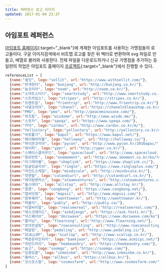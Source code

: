 ```yaml
---
title: 레퍼런스 로고 이미지
updated: 2017-01-04 23:37
---
```


## 아임포트 레퍼런스

[아임포트 홈페이지](http://iamport.kr/pricing){:target="_blank"}에 게재한 아임포트를 사용하는 가맹점들의 로고들이다. 구글 이미지검색에서 비트맵 로고를 찾은 뒤 벡터로 변환하여 svg 파일로 만들고, 배열로 불러와 사용한다. 전체 파일을 다운로드하거나 신규 가맹점을 추가하는 등 일련의 작업은 아임포트 홈페이지 [프로젝트](https://bitbucket.org/siotiamport/iamport-www-new){:target="_blank"}에서 진행할 수 있다.

<script>
var referenceList = [
  {name:"셀잇", logo:"sellit", url:"https://www.withsellit.com/"},
  {name:"번개장터", logo:"bunjang", url:"http://bunjang.co.kr/"},
  {name:"눔코리아", logo:"noom", url:"http://noom.co.kr/"},
  {name:"스마트스터디", logo:"smartstudy", url:"http://www.smartstudy.co.kr/"},
  {name:"스트라입스", logo:"stripes", url:"http://stripes.co.kr/"},
  {name:"프렌트립", logo:"frientrip", url:"http://www.frientrip.co.kr/"},
  {name:"샤넬코리아", logo:"chanel", url:"https://chaneln5leaushop.co.kr/"},
  {name:"PMO", logo:"pmo", url:"http://peaceminusone.com/"},
  {name:"위즈돔", logo:"wisdome", url:"http://www.wisdo.me/"},
  {name:"스포카", logo:"spoqa", url:"https://www.spoqa.com/"},
  {name:"카닥", logo:"cardoc", url:"http://www.cardoc.co.kr/m/"},
  {name:"Yellostory", logo:"yellostory", url:"http://yellostory.co.kr/company"},
  {name:"바로풀기", logo:"bapul", url:"https://www.bapul.net/"},
  {name:"웨이웨어러블", logo:"helloway", url:"http://helloway.co/"},
  {name:"파이콘코리아", logo:"pycon", url:"http://www.pycon.kr/2016apac/"},
  {name:"와이퍼", logo:"yper", url:"http://yper.co.kr/"},
  {name:"스페이스클라우드", logo:"spacecloud", url:"http://www.spacecloud.kr/"},
  {name:"원모먼트", logo:"onemoment", url:"http://www.1moment.co.kr/ko/?gclid=CKiNyITzycsCFYGavAodWMAG1g"},
  {name:"아그레아블", logo:"shoplink", url:"https://www.shoplink.cc/"},
  {name:"링글잉글리쉬", logo:"ringle", url:"https://www.ringleplus.com/"},
  {name:"마인드스케일", logo:"mindscale", url:"http://mindscale.kr/"},
  {name:"컷앤컬", logo:"cutandcurl", url:"http://cutandcurl.co.kr/"},
  {name:"에이팀벤처스", logo:"ateamventures", url:"http://ateamventures.com/"},
  {name:"올스테이", logo:"allstay", url:"http://www.allstay.kr/"},
  {name:"콩콩", logo:"congkong", url:"https://www.congkong.net/"},
  {name:"맵씨닷컴", logo:"mapssi", url:"http://www.mapssi.com/"},
  {name:"원투웨어", logo:"wanttowear", url:"http://wanttowear.kr/"},
  {name:"퍼블리", logo:"publy", url:"http://publy.co/"},
  {name:"리얼씨리얼", logo:"realseereal", url:"http://realseereal.com/"},
  {name:"에스크에이드", logo:"askdjango", url:"https://ask.festi.kr/"},
  {name:"닥스웨이브", logo:"docswave", url:"https://www.docswave.com/ko"},
  {name:"플러닝", logo:"flearning", url:"http://www.flearning.net/"},
  {name:"로아컨설팅", logo:"roaconsulting", url:"http://www.roaconsulting.co.kr/kor/main/"},
  {name:"페달링", logo:"pedaling", url:"http://www.pedaling.is/"},
  {name:"SCALLOP", logo:"scallop", url:"http://www.scallop.co.kr/"},
  {name:"백준온라인저지", logo:"baekjoon", url:"https://www.acmicpc.net/"},
  {name:"히빈드라이", logo:"heebeandry", url:"https://heebeandry.com/"},
  {name:"숨고", logo:"soomgo", url:"https://soomgo.com/"},
  {name:"잉큼잉큼", logo:"inkminkm", url:"http://www.inkminkm.co.kr/"},
  {name:"올버스", logo:"allbus", url:"https://allbus.kr/"},
  {name:"코스모스팜", logo:"cosmosfarm", url:"http://www.cosmosfarm.com/"},
]  
</script>

<ul class="logo-list">
<script>
for(var i=0; i<referenceList.length; i++){
  document.write("<li><a href="+referenceList[i].url+" target='_blank' title='"+referenceList[i].name+"'><div class='item' style='background-image:url({{ site.baseurl }}/assets/logo/references/"+referenceList[i].logo+".svg')></div></a></li>")
}
</script>
</ul>


```js
referenceList = [
  {name:"셀잇", logo:"sellit", url:"https://www.withsellit.com/"},
  {name:"번개장터", logo:"bunjang", url:"http://bunjang.co.kr/"},
  {name:"눔코리아", logo:"noom", url:"http://noom.co.kr/"},
  {name:"스마트스터디", logo:"smartstudy", url:"http://www.smartstudy.co.kr/"},
  {name:"스트라입스", logo:"stripes", url:"http://stripes.co.kr/"},
  {name:"프렌트립", logo:"frientrip", url:"http://www.frientrip.co.kr/"},
  {name:"샤넬코리아", logo:"chanel", url:"https://chaneln5leaushop.co.kr/"},
  {name:"PMO", logo:"pmo", url:"http://peaceminusone.com/"},
  {name:"위즈돔", logo:"wisdome", url:"http://www.wisdo.me/"},
  {name:"스포카", logo:"spoqa", url:"https://www.spoqa.com/"},
  {name:"카닥", logo:"cardoc", url:"http://www.cardoc.co.kr/m/"},
  {name:"Yellostory", logo:"yellostory", url:"http://yellostory.co.kr/company"},
  {name:"바로풀기", logo:"bapul", url:"https://www.bapul.net/"},
  {name:"웨이웨어러블", logo:"helloway", url:"http://helloway.co/"},
  {name:"파이콘코리아", logo:"pycon", url:"http://www.pycon.kr/2016apac/"},
  {name:"와이퍼", logo:"yper", url:"http://yper.co.kr/"},
  {name:"스페이스클라우드", logo:"spacecloud", url:"http://www.spacecloud.kr/"},
  {name:"원모먼트", logo:"onemoment", url:"http://www.1moment.co.kr/ko/?gclid=CKiNyITzycsCFYGavAodWMAG1g"},
  {name:"아그레아블", logo:"shoplink", url:"https://www.shoplink.cc/"},
  {name:"링글잉글리쉬", logo:"ringle", url:"https://www.ringleplus.com/"},
  {name:"마인드스케일", logo:"mindscale", url:"http://mindscale.kr/"},
  {name:"컷앤컬", logo:"cutandcurl", url:"http://cutandcurl.co.kr/"},
  {name:"에이팀벤처스", logo:"ateamventures", url:"http://ateamventures.com/"},
  {name:"올스테이", logo:"allstay", url:"http://www.allstay.kr/"},
  {name:"콩콩", logo:"congkong", url:"https://www.congkong.net/"},
  {name:"맵씨닷컴", logo:"mapssi", url:"http://www.mapssi.com/"},
  {name:"원투웨어", logo:"wanttowear", url:"http://wanttowear.kr/"},
  {name:"퍼블리", logo:"publy", url:"http://publy.co/"},
  {name:"리얼씨리얼", logo:"realseereal", url:"http://realseereal.com/"},
  {name:"에스크에이드", logo:"askdjango", url:"https://ask.festi.kr/"},
  {name:"닥스웨이브", logo:"docswave", url:"https://www.docswave.com/ko"},
  {name:"플러닝", logo:"flearning", url:"http://www.flearning.net/"},
  {name:"로아컨설팅", logo:"roaconsulting", url:"http://www.roaconsulting.co.kr/kor/main/"},
  {name:"페달링", logo:"pedaling", url:"http://www.pedaling.is/"},
  {name:"SCALLOP", logo:"scallop", url:"http://www.scallop.co.kr/"},
  {name:"백준온라인저지", logo:"baekjoon", url:"https://www.acmicpc.net/"},
  {name:"히빈드라이", logo:"heebeandry", url:"https://heebeandry.com/"},
  {name:"숨고", logo:"soomgo", url:"https://soomgo.com/"},
  {name:"잉큼잉큼", logo:"inkminkm", url:"http://www.inkminkm.co.kr/"},
  {name:"올버스", logo:"allbus", url:"https://allbus.kr/"},
  {name:"코스모스팜", logo:"cosmosfarm", url:"http://www.cosmosfarm.com/"},
]
```